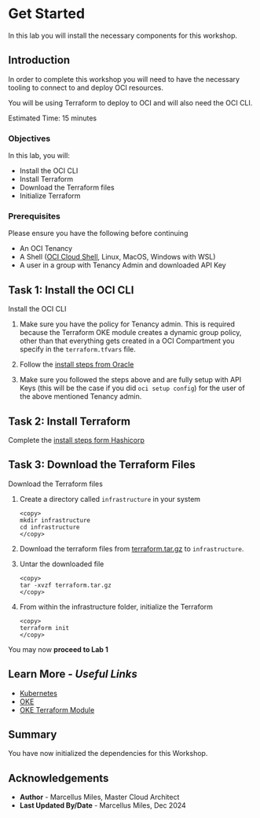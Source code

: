 # Get Started

In this lab you will install the necessary components for this workshop.

## Introduction

In order to complete this workshop you will need to have the necessary tooling to connect to and deploy OCI resources.

You will be using Terraform to deploy to OCI and will also need the OCI CLI.

Estimated Time: 15 minutes

### Objectives

In this lab, you will:
 - Install the OCI CLI
 - Install Terraform
 - Download the Terraform files
 - Initialize Terraform

### Prerequisites

Please ensure you have the following before continuing

 - An OCI Tenancy
 - A Shell ([OCI Cloud Shell](https://docs.oracle.com/en-us/iaas/Content/API/Concepts/cloudshellintro.htm), Linux, MacOS, Windows with WSL)
 - A user in a group with Tenancy Admin and downloaded API Key

## Task 1: Install the OCI CLI

Install the OCI CLI

1. Make sure you have the policy for Tenancy admin. This is required because the Terraform OKE module creates a dynamic group policy, other than that everything gets created in a OCI Compartment you specify in the `terraform.tfvars` file.

1. Follow the [install steps from Oracle](https://docs.oracle.com/en-us/iaas/Content/API/SDKDocs/cliinstall.htm)

2. Make sure you followed the steps above and are fully setup with API Keys (this will be the case if you did `oci setup config`) for the user of the above mentioned Tenancy admin.

## Task 2: Install Terraform

Complete the [install steps form Hashicorp](https://developer.hashicorp.com/terraform/tutorials/aws-get-started/install-cli)

## Task 3: Download the Terraform Files

Download the Terraform files

1. Create a directory called `infrastructure` in your system

    ````shell
    <copy>
    mkdir infrastructure
    cd infrastructure
    </copy>
    ````

2. Download the terraform files from [terraform.tar.gz](./files/terraform.tar.gz) to `infrastructure`.

3. Untar the downloaded file

    ````shell
    <copy>
    tar -xvzf terraform.tar.gz
    </copy>
    ````

3. From within the infrastructure folder, initialize the Terraform

    ````shell
    <copy>
    terraform init
    </copy>
    ````

You may now **proceed to Lab 1**

## Learn More - *Useful Links*

- [Kubernetes](https://kubernetes.io/)
- [OKE](https://www.oracle.com/cloud/cloud-native/kubernetes-engine/)
- [OKE Terraform Module](https://oracle-terraform-modules.github.io/terraform-oci-oke/)

## **Summary**

You have now initialized the dependencies for this Workshop.

## **Acknowledgements**

 - **Author** - Marcellus Miles, Master Cloud Architect
 - **Last Updated By/Date** - Marcellus Miles, Dec 2024